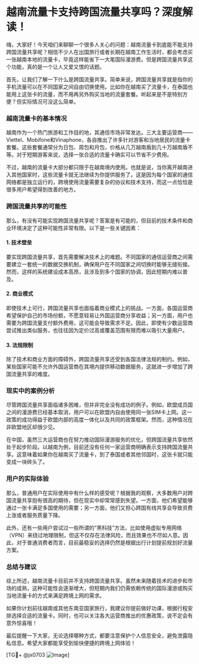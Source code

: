 # 越南流量卡支持跨国流量共享吗？深度解读！

嗨，大家好！今天咱们来聊聊一个很多人关心的问题：越南流量卡到底能不能支持跨国流量共享呢？相信不少人在出国旅行或者长期在越南工作生活时，都会考虑买一张越南本地的流量卡，毕竟这样能省下一大笔国际漫游费。但是跨国流量共享这个功能，真的是一个让人又爱又恨的话题。

首先，让我们了解一下什么是跨国流量共享。简单来说，跨国流量共享就是指你的手机流量可以在不同国家之间自由切换使用。比如你在越南买了流量卡，在泰国也能用上这张卡的流量，而不用再另外购买当地的流量套餐。听起来是不是特别方便？但实际情况可没这么简单。

### 越南流量卡的基本情况

越南作为一个热门旅游和工作目的地，其通信市场非常发达。三大主要运营商——Viettel、Mobifone和Vinaphone，各自推出了许多针对游客和当地居民的流量卡套餐。这些套餐通常分为日包、周包和月包，价格从几万越南盾到几十万越南盾不等。对于短期游客来说，选择一张合适的流量卡确实可以节省不少费用。

不过，越南的流量卡大部分都只限于在越南境内使用。也就是说，当你离开越南进入其他国家时，这些流量卡就无法继续为你提供服务了。这是因为每个国家的通信网络都是独立运行的，跨境使用流量需要复杂的协议和技术支持，而这一点恰恰是很多用户希望得到改善的地方。

### 跨国流量共享的可能性

那么，有没有可能实现跨国流量共享呢？答案是有可能的，但目前的技术条件和商业环境决定了这种可能性非常有限。以下是一些关键因素：

#### 1. 技术壁垒

要实现跨国流量共享，首先需要解决技术上的难题。不同国家的通信运营商之间需要建立一套统一的数据交换机制，确保用户在不同国家之间切换时能够无缝衔接。然而，这样的系统建设成本高昂，且涉及到多个国家的协调，因此短期内难以普及。

#### 2. 商业模式

即使技术上可行，跨国流量共享也面临着商业模式上的挑战。一方面，各国运营商希望保护自己的市场份额，不愿意轻易让外国运营商分享收益；另一方面，用户也需要为跨国流量支付额外费用，这可能会导致需求不足。因此，即使有少数运营商尝试推出类似服务，也往往因为定价过高或覆盖范围有限而难以吸引大量用户。

#### 3. 法规限制

除了技术和商业方面的障碍外，跨国流量共享还受到各国法律法规的制约。例如，某些国家可能不允许外国运营商在其境内提供移动数据服务，这就进一步增加了跨国流量共享的难度。

### 现实中的案例分析

尽管跨国流量共享面临诸多困难，但并非完全没有成功的例子。例如，欧盟成员国之间的漫游费已经基本取消，用户可以在欧盟内自由使用同一张SIM卡上网。这一政策的成功得益于欧盟内部的高度一体化以及共同的政策框架。然而，这种情况在非欧盟地区却很少见。

在中国，虽然三大运营商也在努力推动国际漫游服务的优化，但跨国流量共享依然处于起步阶段。以越南为例，目前还没有任何一家运营商明确表示支持跨国流量共享。这意味着如果你在越南买了流量卡，到了泰国或者其他邻国时，这张卡就只能变成一块砖头了。

### 用户的实际体验

那么，普通用户在实际使用中有什么样的感受呢？根据我的观察，大多数用户对跨国流量共享抱有很高的期待，但在现实中却常常感到失望。一方面，他们希望能够通过一张卡满足多国使用的需要；另一方面，他们又担心跨国有线共享会导致资费上涨或者服务质量下降。

此外，还有一些用户尝试过一些所谓的“黑科技”方法，比如使用虚拟专用网络（VPN）来绕过地理限制，但这不仅存在法律风险，而且效果也不尽如人意。因此，对于普通消费者而言，目前最稳妥的选择仍然是根据出行计划提前规划好流量方案。

### 总结与建议

综上所述，越南流量卡目前并不支持跨国流量共享。虽然未来随着技术的进步和市场的成熟，这种可能性会逐渐增大，但短期内我们仍需依赖传统的国际漫游或购买当地流量卡的方式来满足跨境上网的需求。

如果你计划前往越南或其他东南亚国家旅行，我建议你提前做好功课，根据行程安排选择合适的流量卡。同时，也可以关注各大运营商推出的优惠政策，说不定会有意外惊喜哦！

最后提醒一下大家，无论选择哪种方式，都要注意保护个人信息安全，避免泄露隐私信息。希望大家都能享受到愉快便捷的跨境上网体验！

[TG💪+ @jx0703 ![Image](https://github.com/user-attachments/assets/dbca1d08-cadb-493c-b0ec-ad6f7a83f270)]